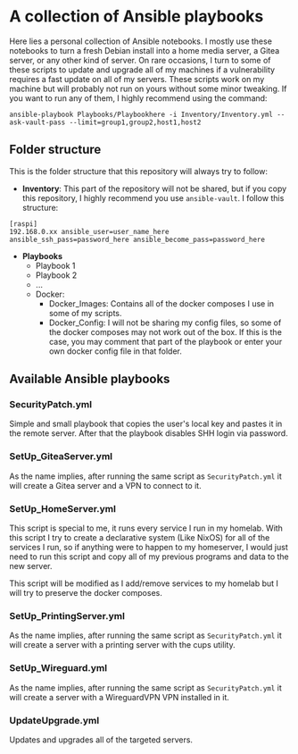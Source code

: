 # A collection of Ansible playbooks

Here lies a personal collection of Ansible notebooks. I mostly use these notebooks to turn a fresh Debian install into a home media server, a Gitea server, or any other kind of server. On rare occasions, I turn to some of these scripts to update and upgrade all of my machines if a vulnerability requires a fast update on all of my servers. These scripts work on my machine but will probably not run on yours without some minor tweaking. If you want to run any of them, I highly recommend using the command:

```
ansible-playbook Playbooks/Playbookhere -i Inventory/Inventory.yml --ask-vault-pass --limit=group1,group2,host1,host2
```

## Folder structure

This is the folder structure that this repository will always try to follow:

- **Inventory**:  This part of the repository will not be shared, but if you copy this repository, I highly recommend you use `ansible-vault`. I follow this structure:
```
[raspi]
192.168.0.xx ansible_user=user_name_here ansible_ssh_pass=password_here ansible_become_pass=password_here
```
- **Playbooks**
    - Playbook 1
    - Playbook 2
    - ...
    - Docker:
        - Docker_Images: Contains all of the docker composes I use in some of my scripts.
        - Docker_Config: I will not be sharing my config files, so some of the docker composes may not work out of the box. If this is the case, you may comment that part of the playbook or enter your own docker config file in that folder.


## Available Ansible playbooks

### SecurityPatch.yml

Simple and small playbook that copies the user's local key and pastes it in the remote server. After that the playbook disables SHH login via password.

### SetUp_GiteaServer.yml

As the name implies, after running the same script as `SecurityPatch.yml` it will create a Gitea server and a VPN to connect to it.

### SetUp_HomeServer.yml

This script is special to me, it runs every service I run in my homelab. With this script I try to create a declarative system (Like NixOS) for all of the services I run, so if anything were to happen to my homeserver, I would just need to run this script and copy all of my previous programs and data to the new server.

This script will be modified as I add/remove services to my homelab but I will try to preserve the docker composes.

### SetUp_PrintingServer.yml

As the name implies, after running the same script as `SecurityPatch.yml` it will create a server with a printing server with the cups utility.

### SetUp_Wireguard.yml

As the name implies, after running the same script as `SecurityPatch.yml` it will create a server with a WireguardVPN VPN installed in it.

### UpdateUpgrade.yml

Updates and upgrades all of the targeted servers.



